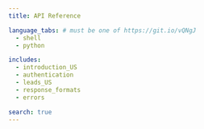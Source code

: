 ```yaml
---
title: API Reference

language_tabs: # must be one of https://git.io/vQNgJ
  - shell
  - python

includes:
  - introduction_US
  - authentication
  - leads_US
  - response_formats
  - errors

search: true
---
```

